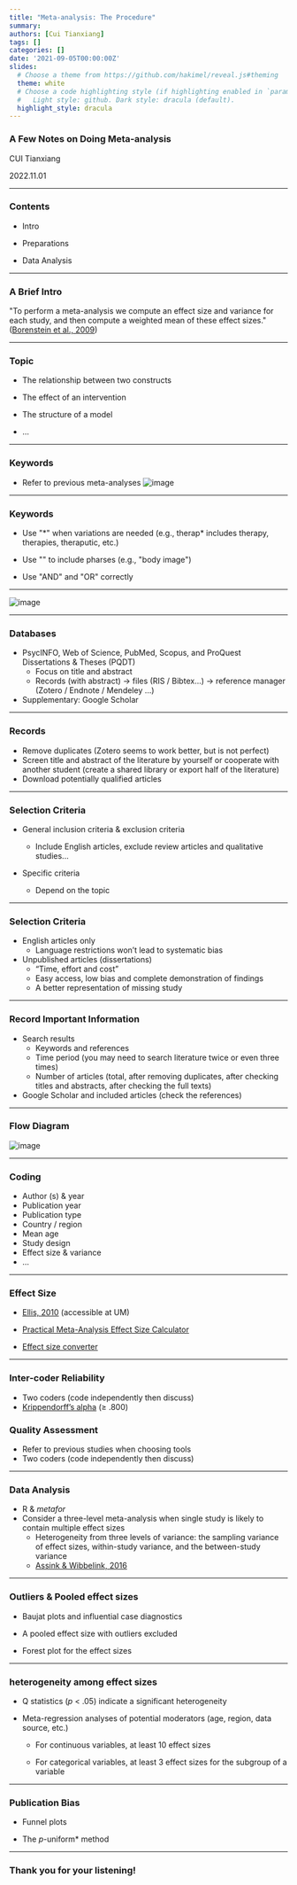 ```yaml
---
title: "Meta-analysis: The Procedure"
summary: 
authors: [Cui Tianxiang]
tags: []
categories: []
date: '2021-09-05T00:00:00Z'
slides:
  # Choose a theme from https://github.com/hakimel/reveal.js#theming
  theme: white
  # Choose a code highlighting style (if highlighting enabled in `params.toml`)
  #   Light style: github. Dark style: dracula (default).
  highlight_style: dracula
---
```


### A Few Notes on Doing Meta-analysis


CUI Tianxiang


2022.11.01

---

### Contents

- Intro

- Preparations

- Data Analysis

---
### A Brief Intro

"To perform a meta-analysis we compute an effect size and variance for each study, and then compute a weighted mean of these effect sizes." ([Borenstein et al., 2009](https://onlinelibrary.wiley.com/doi/book/10.1002/9780470743386))

---

### Topic

- The relationship between two constructs

- The effect of an intervention

- The structure of a model

- ...

---

### Keywords
- Refer to previous meta-analyses
![image](fig-1.png)

---
### Keywords

- Use "\*" when variations are needed (e.g., therap* includes therapy, therapies, theraputic, etc.)

- Use "" to include pharses (e.g., "body image")

- Use "AND" and "OR" correctly

---

![image](fig-2.png)

---

### Databases

- PsycINFO, Web of Science, PubMed, Scopus, and ProQuest Dissertations & Theses (PQDT)
  - Focus on title and abstract
  - Records (with abstract) → files (RIS / Bibtex...) → reference manager (Zotero / Endnote / Mendeley ...)
- Supplementary: Google Scholar

---
### Records

- Remove duplicates (Zotero seems to work better, but is not perfect)
- Screen title and abstract of the literature by yourself or cooperate with another student (create a shared library or export half of the literature)
- Download potentially qualified articles

---
### Selection Criteria

- General inclusion criteria & exclusion criteria

  - Include English articles, exclude review articles and qualitative studies...

- Specific criteria

  - Depend on the topic

---
### Selection Criteria

- English articles only
  - Language restrictions won’t lead to systematic bias
- Unpublished articles (dissertations)
  - “Time, effort and cost”
  - Easy access, low bias and complete demonstration of findings
  - A better representation of missing study

---

### Record Important Information 
- Search results
  - Keywords and references
  - Time period (you may need to search literature twice or even three times)
  - Number of articles (total, after removing duplicates, after checking titles and abstracts, after checking the full texts)
- Google Scholar and included articles (check the references)
---
### Flow Diagram
![image](fig-3.jpg)

---
### Coding
- Author (s) & year
- Publication year
- Publication type
- Country / region
- Mean age
- Study design
- Effect size & variance
- ...

---

### Effect Size

- [Ellis, 2010](https://www.cambridge.org/core/books/essential-guide-to-effect-sizes/72C26CA99366A19CAC4EF5B16AE3297F) (accessible at UM)

- [Practical Meta-Analysis Effect Size Calculator](https://www.campbellcollaboration.org/escalc/html/EffectSizeCalculator-Home.php)

- [Effect size converter](https://www.escal.site/)

---

### Inter-coder Reliability
- Two coders (code independently then discuss)
- [Krippendorff’s alpha](http://mdcw.socsci.uva.nl/?p=57) (≥ .800)
### Quality Assessment
- Refer to previous studies when choosing tools
- Two coders (code independently then discuss)

---
### Data Analysis
- R & *metafor*
- Consider a three-level meta-analysis when single study is likely to contain multiple effect sizes
  - Heterogeneity from three levels of variance: the sampling variance of effect sizes, within-study variance, and the
between-study variance
  - [Assink & Wibbelink, 2016](https://doi.org/10.20982/tqmp.12.3.p154)

---

### Outliers & Pooled effect sizes

- Baujat plots and influential case diagnostics

- A pooled effect size with outliers excluded

- Forest plot for the effect sizes

---

### heterogeneity among effect sizes

- Q statistics (*p* < .05) indicate a significant heterogeneity

- Meta-regression analyses of potential moderators (age, region, data source, etc.)
  
  - For continuous variables, at least 10 effect sizes
  
  - For categorical variables, at least 3 effect sizes for the subgroup of a variable

---

### Publication Bias

- Funnel plots

- The *p*-uniform* method

---
### Thank you for your listening!

